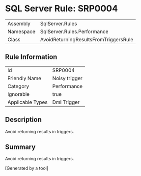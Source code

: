 # SQL Server Rule: SRP0004
  
|    |    |
|----|----|
| Assembly | SqlServer.Rules |
| Namespace | SqlServer.Rules.Performance |
| Class | AvoidReturningResultsFromTriggersRule |
  
## Rule Information
  
|    |    |
|----|----|
| Id | SRP0004 |
| Friendly Name | Noisy trigger |
| Category | Performance |
| Ignorable | true |
| Applicable Types | Dml Trigger  |
  
## Description
  
Avoid returning results in triggers.
  
## Summary
  
Avoid returning results in triggers.
  
[Generated by a tool]
